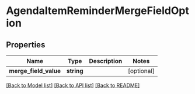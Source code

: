 # AgendaItemReminderMergeFieldOption

## Properties
Name | Type | Description | Notes
------------ | ------------- | ------------- | -------------
**merge_field_value** | **string** |  | [optional] 

[[Back to Model list]](../README.md#documentation-for-models) [[Back to API list]](../README.md#documentation-for-api-endpoints) [[Back to README]](../README.md)


